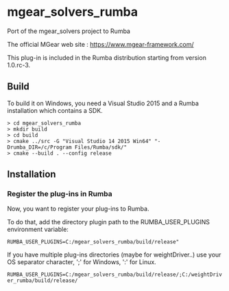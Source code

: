 # mgear_solvers_rumba

Port of the mgear_solvers project to Rumba

The official MGear web site : https://www.mgear-framework.com/

This plug-in is included in the Rumba distribution starting from version 1.0.rc-3.

## Build

To build it on Windows, you need a Visual Studio 2015 and a Rumba installation which contains a SDK.

```
> cd mgear_solvers_rumba
> mkdir build
> cd build
> cmake ../src -G "Visual Studio 14 2015 Win64" "-Drumba_DIR=/c/Program Files/Rumba/sdk/"
> cmake --build . --config release
```

## Installation

### Register the plug-ins in Rumba

Now, you want to register your plug-ins to Rumba.

To do that, add the directory plugin path to the RUMBA_USER_PLUGINS environment variable:

```RUMBA_USER_PLUGINS=C:/mgear_solvers_rumba/build/release"```

If you have multiple plug-ins directories (maybe for weightDriver..) use your OS separator character, ';' for Windows, ':' for Linux.

```RUMBA_USER_PLUGINS=C:/mgear_solvers_rumba/build/release/;C:/weightDriver_rumba/build/release/```
